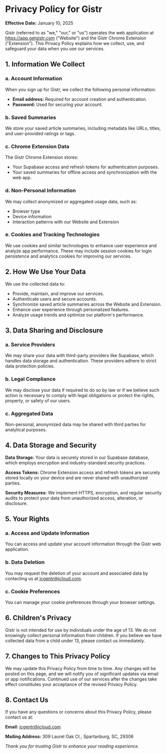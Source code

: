 # Privacy Policy for Gistr

**Effective Date:** January 10, 2025

Gistr (referred to as "we," "our," or "us") operates the web application at https://app.getgistr.com ("Website") and the Gistr Chrome Extension ("Extension"). This Privacy Policy explains how we collect, use, and safeguard your data when you use our services.

## 1. Information We Collect

### a. Account Information

When you sign up for Gistr, we collect the following personal information:

- **Email address:** Required for account creation and authentication.
- **Password:** Used for securing your account.

### b. Saved Summaries

We store your saved article summaries, including metadata like URLs, titles, and user-provided ratings or tags.

### c. Chrome Extension Data

The Gistr Chrome Extension stores:

- Your Supabase access and refresh tokens for authentication purposes.
- Your saved summaries for offline access and synchronization with the web app.

### d. Non-Personal Information

We may collect anonymized or aggregated usage data, such as:

- Browser type
- Device information
- Interaction patterns with our Website and Extension

### e. Cookies and Tracking Technologies

We use cookies and similar technologies to enhance user experience and analyze app performance. These may include session cookies for login persistence and analytics cookies for improving our services.

## 2. How We Use Your Data

We use the collected data to:

- Provide, maintain, and improve our services.
- Authenticate users and secure accounts.
- Synchronize saved article summaries across the Website and Extension.
- Enhance user experience through personalized features.
- Analyze usage trends and optimize our platform's performance.

## 3. Data Sharing and Disclosure

### a. Service Providers

We may share your data with third-party providers like Supabase, which handles data storage and authentication. These providers adhere to strict data protection policies.

### b. Legal Compliance

We may disclose your data if required to do so by law or if we believe such action is necessary to comply with legal obligations or protect the rights, property, or safety of our users.

### c. Aggregated Data

Non-personal, anonymized data may be shared with third parties for analytical purposes.

## 4. Data Storage and Security

**Data Storage:** Your data is securely stored in our Supabase database, which employs encryption and industry-standard security practices.

**Access Tokens:** Chrome Extension access and refresh tokens are securely stored locally on your device and are never shared with unauthorized parties.

**Security Measures:** We implement HTTPS, encryption, and regular security audits to protect your data from unauthorized access, alteration, or disclosure.

## 5. Your Rights

### a. Access and Update Information

You can access and update your account information through the Gistr web application.

### b. Data Deletion

You may request the deletion of your account and associated data by contacting us at jcgentr@icloud.com.

### c. Cookie Preferences

You can manage your cookie preferences through your browser settings.

## 6. Children's Privacy

Gistr is not intended for use by individuals under the age of 13. We do not knowingly collect personal information from children. If you believe we have collected data from a child under 13, please contact us immediately.

## 7. Changes to This Privacy Policy

We may update this Privacy Policy from time to time. Any changes will be posted on this page, and we will notify you of significant updates via email or app notifications. Continued use of our services after the changes take effect constitutes your acceptance of the revised Privacy Policy.

## 8. Contact Us

If you have any questions or concerns about this Privacy Policy, please contact us at:

**Email:** jcgentr@icloud.com

**Mailing Address:** 309 Laurel Oak Ct., Spartanburg, SC, 29306

_Thank you for trusting Gistr to enhance your reading experience._
